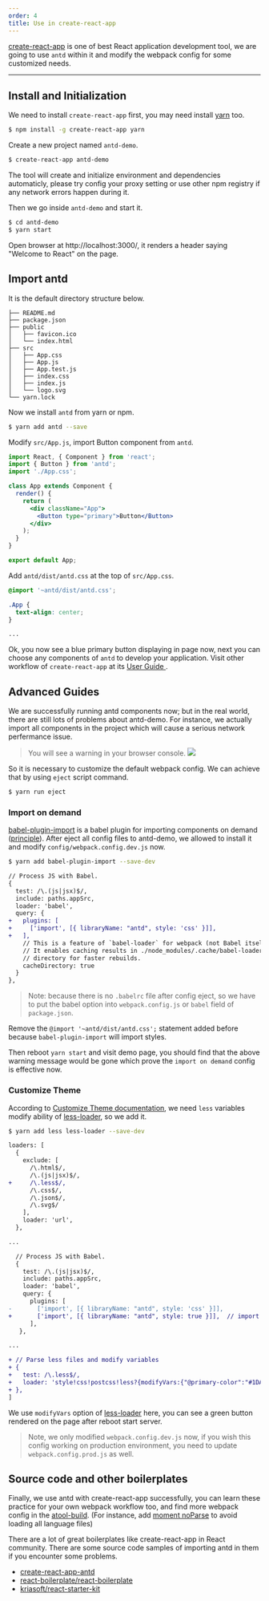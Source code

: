 ```yaml
---
order: 4
title: Use in create-react-app
---
```


[create-react-app](https://github.com/facebookincubator/create-react-app) is one of best React application development tool, we are going to use `antd` within it and modify the webpack config for some customized needs.

---

## Install and Initialization

We need to install `create-react-app` first, you may need install [yarn](https://github.com/yarnpkg/yarn/) too.

```bash
$ npm install -g create-react-app yarn
```

Create a new project named `antd-demo`.

```bash
$ create-react-app antd-demo
```

The tool will create and initialize environment and dependencies automaticly,
please try config your proxy setting or use other npm registry if any network errors happen during it.

Then we go inside `antd-demo` and start it.

```bash
$ cd antd-demo
$ yarn start
```

Open browser at http://localhost:3000/, it renders a header saying "Welcome to React" on the page.

## Import antd

It is the default directory structure below.

```
├── README.md
├── package.json
├── public
│   ├── favicon.ico
│   └── index.html
├── src
│   ├── App.css
│   ├── App.js
│   ├── App.test.js
│   ├── index.css
│   ├── index.js
│   └── logo.svg
└── yarn.lock
```

Now we install `antd` from yarn or npm.

```bash
$ yarn add antd --save
```

Modify `src/App.js`, import Button component from `antd`.

```jsx
import React, { Component } from 'react';
import { Button } from 'antd';
import './App.css';

class App extends Component {
  render() {
    return (
      <div className="App">
        <Button type="primary">Button</Button>
      </div>
    );
  }
}

export default App;
```

Add `antd/dist/antd.css` at the top of `src/App.css`.

```css
@import '~antd/dist/antd.css';

.App {
  text-align: center;
}

...
```

Ok, you now see a blue primary button displaying in page now, next you can choose any components of `antd` to develop your application. Visit other workflow of `create-react-app` at its [User Guide ](https://github.com/facebookincubator/create-react-app/blob/master/packages/react-scripts/template/README.md).


## Advanced Guides

We are successfully running antd components now; but in the real world, there are still lots of problems about antd-demo.
For instance, we actually import all components in the project which will cause a serious network perfermance issue.

> You will see a warning in your browser console.
> ![](https://zos.alipayobjects.com/rmsportal/vgcHJRVZFmPjAawwVoXK.png)

So it is necessary to customize the default webpack config. We can achieve that by using `eject` script command.

```bash
$ yarn run eject
```

### Import on demand

[babel-plugin-import](https://github.com/ant-design/babel-plugin-import) is a babel plugin for importing components on demand ([principle](/docs/react/getting-started#Import-on-Demand)). After eject all config files to antd-demo, we allowed to install it and modify `config/webpack.config.dev.js` now.

```bash
$ yarn add babel-plugin-import --save-dev
```

```diff
// Process JS with Babel.
{
  test: /\.(js|jsx)$/,
  include: paths.appSrc,
  loader: 'babel',
  query: {
+   plugins: [
+     ['import', [{ libraryName: "antd", style: 'css' }]],
+   ],
    // This is a feature of `babel-loader` for webpack (not Babel itself).
    // It enables caching results in ./node_modules/.cache/babel-loader/
    // directory for faster rebuilds.
    cacheDirectory: true
  }
},
```

> Note: because there is no `.babelrc` file after config eject, so we have to put the babel option into `webpack.config.js` or `babel` field of `package.json`.

Remove the `@import '~antd/dist/antd.css';` statement added before because `babel-plugin-import` will import styles.

Then reboot `yarn start` and visit demo page, you should find that the above warning message would be gone which prove the `import on demand` config is effective now.

### Customize Theme

According to [Customize Theme documentation](/docs/react/customize-theme), we need `less` variables modify ability of [less-loader](https://github.com/webpack/less-loader), so we add it.

```bash
$ yarn add less less-loader --save-dev
```

```diff
loaders: [
  {
    exclude: [
      /\.html$/,
      /\.(js|jsx)$/,
+     /\.less$/,
      /\.css$/,
      /\.json$/,
      /\.svg$/
    ],
    loader: 'url',
  },

...

  // Process JS with Babel.
  {
    test: /\.(js|jsx)$/,
    include: paths.appSrc,
    loader: 'babel',
    query: {
      plugins: [
-       ['import', [{ libraryName: "antd", style: 'css' }]],
+       ['import', [{ libraryName: "antd", style: true }]],  // import less
      ],
   },

...

+ // Parse less files and modify variables
+ {
+   test: /\.less$/,
+   loader: 'style!css!postcss!less?{modifyVars:{"@primary-color":"#1DA57A"}}'
+ },
]
```

We use `modifyVars` option of [less-loader](https://github.com/webpack/less-loader#less-options) here, you can see a green button rendered on the page after reboot start server.

> Note, we only modified `webpack.config.dev.js` now, if you wish this config working on production environment, you need to update `webpack.config.prod.js` as well.

## Source code and other boilerplates

Finally, we use antd with create-react-app successfully, you can learn these practice for your own webpack workflow too, and find more webpack config in the [atool-build](https://github.com/ant-tool/atool-build/blob/master/src/getWebpackCommonConfig.js). (For instance, add [moment noParse](https://github.com/ant-tool/atool-build/blob/e4bd2959689b6a95cb5c1c854a5db8c98676bdb3/src/getWebpackCommonConfig.js#L90) to avoid loading all language files)

There are a lot of great boilerplates like create-react-app in React community. There are some source code samples of importing antd in them if you encounter some problems.

- [create-react-app-antd](https://github.com/ant-design/create-react-app-antd)
- [react-boilerplate/react-boilerplate](https://github.com/ant-design/react-boilerplate)
- [kriasoft/react-starter-kit](https://github.com/ant-design/react-starter-kit)
